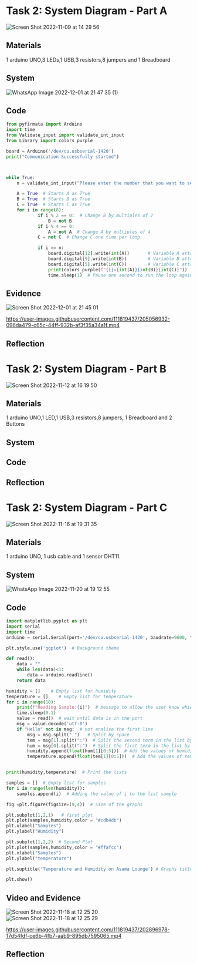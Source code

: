 
# Task 2: System Diagram - Part A
![Screen Shot 2022-11-09 at 14 29 56](https://user-images.githubusercontent.com/111819437/200759418-37b7f9b5-03aa-4d2c-9519-d639d2666938.png)

## Materials

1 arduino UNO,3 LEDs,1 USB,3 resistors,8 jumpers and 1 Breadboard

## System


![WhatsApp Image 2022-12-01 at 21 47 35 (1)](https://user-images.githubusercontent.com/111819437/205056836-00a28b1b-e555-4eb6-9254-327caf2b0dc2.jpeg)




## Code

```.py
from pyfirmata import Arduino
import time
from Validate_input import validate_int_input
from Library import colors_purple

board = Arduino('/dev/cu.usbserial-1420')
print("Communication Successfully started")



while True:
    n = validate_int_input("Please enter the number that you want to see in the LEDs: ") # Ask the user for a number and confirm if the user entered a number with the function validate input

    A = True  # Starts A as True
    B = True  # Starts B as True
    C = True  # Starts C as True
    for i in range(8):
            if i % 2 == 0:  # Change B by multiples of 2
                B = not B
            if i % 4 == 0:
                A = not A  # Change A by multiples of 4
            C = not C  # Change C one time per loop

            if i == n:
                board.digital[12].write(int(A))       # Variable A attributed to port 12 in the arduino and send the value of A
                board.digital[9].write(int(B))        # Variable B attributed to port 9 in the arduino and send the value of B
                board.digital[5].write(int(C))        # Variable C attributed to port 5 in the arduino and send the value of C
                print(colors_purple(f"{i}={int(A)}{int(B)}{int(C)}"))  # Print the number in base 2
                time.sleep(1)  # Pause one second to run the loop again


```

## Evidence
![Screen Shot 2022-12-01 at 21 45 01](https://user-images.githubusercontent.com/111819437/205056223-0f37c9a7-f503-4a96-b51e-6e32ccfd4d2a.png)


https://user-images.githubusercontent.com/111819437/205056932-096da479-c65c-44ff-932b-af3f35a34a1f.mp4


## Reflection

# Task 2: System Diagram - Part B

![Screen Shot 2022-11-12 at 16 19 50](https://user-images.githubusercontent.com/111819437/201462529-b5bfac82-be7b-40c7-9aeb-8da239116a61.png)

## Materials

1 arduino UNO,1 LED,1 USB,3 resistors,8 jumpers, 1 Breadboard and 2 Buttons

## System 
## Code
## Reflection

# Task 2: System Diagram - Part C

![Screen Shot 2022-11-16 at 19 31 35](https://user-images.githubusercontent.com/111819437/202157141-24e4aa95-9349-4e83-901d-f4d18e12432d.png)


## Materials
1 arduino UNO, 1 usb cable and 1 sensor DHT11.
## System 
![WhatsApp Image 2022-11-20 at 19 12 55](https://user-images.githubusercontent.com/111819437/202897017-bb397fcf-848c-4614-b0da-e1092b9e286b.jpeg)


## Code
```.py
import matplotlib.pyplot as plt
import serial
import time
arduino = serial.Serial(port='/dev/cu.usbserial-1420', baudrate=9600, timeout=.1)

plt.style.use('ggplot')  # Background theme

def read():
    data = ""
    while len(data)<1:
        data = arduino.readline()
    return data

humidity = []    # Empty list for humidity
temperature = []    # Empty list for temperature
for i in range(10):
    print(f"Reading Sample:{i}")  # message to allow the user know which sample is being read
    time.sleep(0.1)
    value = read()  # wait until data is in the port
    msg = value.decode('utf-8')
    if "Hello" not in msg:  # not analise the first line
        msg = msg.split(" ")   # Split by space
        tem = msg[1].split(":")  # Split the second term in the list by :
        hum = msg[0].split(":")  # Split the first term in the list by :
        humidity.append(float(hum[1][0:5]))  # Add the values of humidity to the list
        temperature.append(float(tem[1][0:5]))  # Add the values of temperature to the list


print(humidity,temperature)  # Print the lists

samples = []  # Empty list for samples
for i in range(len(humidity)):
    samples.append(i)  # Adding the value of i to the list sample

fig =plt.figure(figsize=(9,4))  # Size of the graphs 

plt.subplot(1,2,1)   # first plot
plt.plot(samples,humidity,color = "#cdb4db")
plt.xlabel("Samples")
plt.ylabel("Humidity")

plt.subplot(1,2,2)  # Second Plot
plt.plot(samples,humidity,color = "#ffafcc")
plt.xlabel("Samples")
plt.ylabel("temperature")

plt.suptitle('Temperature and Humidity on Asama Lounge') # Graphs title

plt.show()
```
## Video and Evidence
![Screen Shot 2022-11-18 at 12 25 20](https://user-images.githubusercontent.com/111819437/202896883-91b5e590-3366-4473-8d12-d219bde69f30.png)
![Screen Shot 2022-11-18 at 12 25 29](https://user-images.githubusercontent.com/111819437/202896886-2db200cc-119b-4033-810f-0348b6ef3c27.png)


https://user-images.githubusercontent.com/111819437/202896978-17d54fdf-ce6b-4fb7-aab9-895db7595065.mp4



## Reflection





